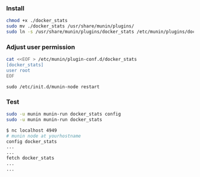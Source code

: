 
### Install

```sh
chmod +x ./docker_stats
sudo mv ./docker_stats /usr/share/munin/plugins/
sudo ln -s /usr/share/munin/plugins/docker_stats /etc/munin/plugins/docker_stats
```

### Adjust user permission 

```sh
cat <<EOF > /etc/munin/plugin-conf.d/docker_stats
[docker_stats]
user root
EOF
```

```
sudo /etc/init.d/munin-node restart
```



### Test

```sh
sudo -u munin munin-run docker_stats config
sudo -u munin munin-run docker_stats
```

```sh
$ nc localhost 4949
# munin node at yourhostname
config docker_stats
...
...
fetch docker_stats
...
...
```

